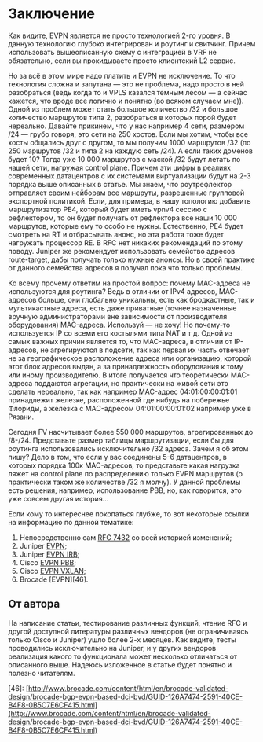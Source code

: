 # Заключение

Как видите, EVPN является не просто технологией 2-го уровня. В данную технологию глубоко интегрирован и роутинг и свитчинг. Причем использовать вышеописанную схему с интеграцией в VRF не обязательно, если вы прокидываете просто клиентский L2 сервис.

Но за всё в этом мире надо платить и EVPN не исключение. То что технология сложна и запутана — это не проблема, надо просто в ней разобраться \(ведь когда то и VPLS казался темным лесом — а сейчас кажется, что вроде все логично и понятно \(во всяком случаем мне\)\). Одной из проблем может стать большое количество /32 и большое количество маршрутов типа 2, разобраться в которых порой будет нереально. Давайте прикинем, что у нас например 4 сети, размером /24 — грубо говоря, это сети на 250 хостов. Если мы хотим, чтобы все хосты общались друг с другом, то мы получим 1000 маршрутов /32 \(по 250 маршрутов /32 и типа 2 на каждую сеть /24\). А если таких доменов будет 10? Тогда уже 10 000 маршрутов с маской /32 будут летать по нашей сети, нагружая control plane. Причем эти цифры в реалиях современных датацентров с их системами виртуализации будут на 2-3 порядка выше описанных в статье. Мы знаем, что роутрефлектор отправляет своим нейборам все маршруты, разрешенные групповой экспортной политикой. Если, для примера, в нашу топологию добавить маршрутизатор PE4, который будет иметь vpnv4 сессию с рефлектором, то он будет получать от рефлектора все наши 10 000 маршрутов, которые ему то особо не нужны. Естественно, PE4 будет смотреть на RT и отбрасывать анонс, но эта работа тоже будет нагружать процессор RE. В RFC нет никаких рекомендаций по этому поводу. Juniper же рекомендует использовать семейство адресов route-target, дабы получать только нужные анонсы. Но в своей практике от данного семейства адресов я получал пока что только проблемы.

Ко всему прочему ответим на простой вопрос: почему MAC-адреса не используются для роутинга? Ведь в отличии от IPv4 адресов, MAC-адресов больше, они глобально уникальны, есть как бродкастные, так и мультикастные адреса, есть даже приватные \(точнее назначенные вручную администраторами вне зависимости от производителя оборудования\) MAC-адреса. Используй — не хочу! Но почему-то используется IP со всеми его костылями типа NAT и т д. Одной из самых важных причин является то, что MAC-адреса, в отличии от IP-адресов, не агрегируются в подсети, так как первая их часть отвечает не за географическое расположение адреса или организацию, которой этот блок адресов выдан, а за принадлежность оборудования к тому или иному производителю. В итоге получается что теоретически MAC-адреса поддаются агрегации, но практически на живой сети это сделать нереально, так как например MAC-адрес 04:01:00:00:01:01 принадлежит железке, расположенной где нибудь на побережье Флориды, а железка с MAC-адресом 04:01:00:00:01:02 например уже в Рязани.

Сегодня FV насчитывает более 550 000 маршрутов, агрегированных до /8-/24. Представьте размер таблицы маршрутизации, если бы для роутинга использовались исключительно /32 адреса. Зачем я об этом пишу? Дело в том, что если у вас соединены 5-6 датацентров, в которых порядка 100к MAC-адресов, то представьте какая нагрузка ляжет на control plane по распределению только EVPN маршрутов \(о практически таком же количестве /32 я молчу\). У данной проблемы есть решения, например, использование PBB, но, как говорится, это уже совсем другая история…

Если кому то интереснее покопаться глубже, то вот некоторые ссылки на информацию по данной тематике:

1. Непосредственно сам [RFC 7432](https://datatracker.ietf.org/doc/rfc7432/) со всей историей изменений;
2. Juniper [EVPN](https://www.juniper.net/documentation/en_US/junos14.2/topics/concept/evpns-overview.html);
3. Juniper [EVPN IRB](https://www.juniper.net/documentation/en_US/junos14.1/topics/concept/evpn-irb-soultion-overview.html);
4. Cisco [EVPN PBB](http://www.cisco.com/c/en/us/products/collateral/routers/asr-9000-series-aggregation-services-routers/whitepaper_c11-731864.html);
5. Cisco [EVPN VXLAN](http://www.cisco.com/c/en/us/products/collateral/switches/nexus-9000-series-switches/guide-c07-734107.html);
6. Brocade \[EVPN\]\[46\].

## От автора

На написание статьи, тестирование различных функций, чтение RFC и другой доступной литературы различных вендоров \(не ограничиваясь только Cisco и Juniper\) ушло более 2-х месяцев. Как видите, тесты проводились исключительно на Juniper, и у других вендоров реализация какого то функционала может несколько отличаться от описанного выше. Надеюсь изложенное в статье будет понятно и полезно читателям.

\[46\]: [http://www.brocade.com/content/html/en/brocade-validated-design/brocade-bgp-evpn-based-dci-bvd/GUID-126A7474-2591-40CE-B4F8-0B5C7E6CF415.html](http://www.brocade.com/content/html/en/brocade-validated-design/brocade-bgp-evpn-based-dci-bvd/GUID-126A7474-2591-40CE-B4F8-0B5C7E6CF415.html)
